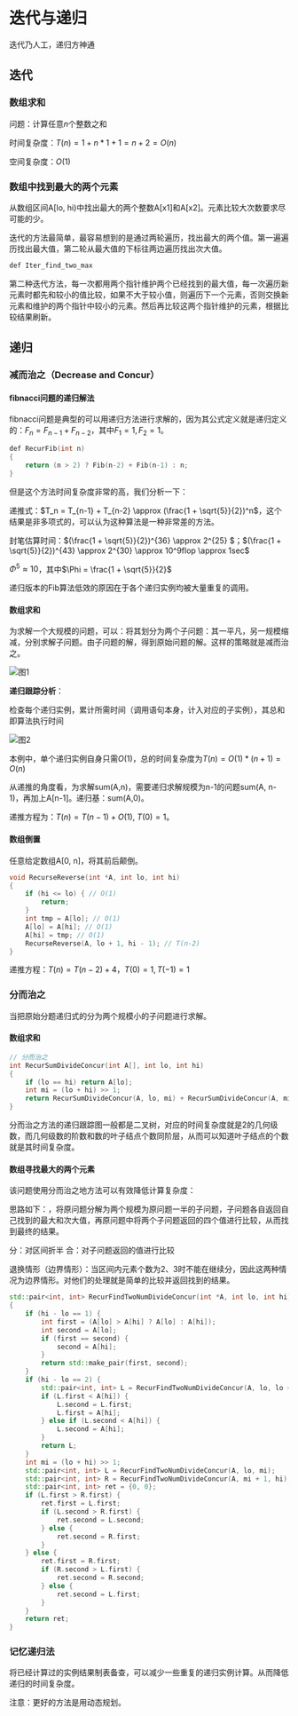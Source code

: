 # 迭代与递归

迭代乃人工，递归方神通

## 迭代

### 数组求和

问题：计算任意$`n`$个整数之和

时间复杂度：$`T(n) = 1 + n*1 + 1 = n + 2 = O(n)`$

空间复杂度：$`O(1)`$

### 数组中找到最大的两个元素

从数组区间A[lo, hi)中找出最大的两个整数A[x1]和A[x2]。元素比较大次数要求尽可能的少。

迭代的方法最简单，最容易想到的是通过两轮遍历，找出最大的两个值。第一遍遍历找出最大值，第二轮从最大值的下标往两边遍历找出次大值。

```cpp
def Iter_find_two_max
```

第二种迭代方法，每一次都用两个指针维护两个已经找到的最大值，每一次遍历新元素时都先和较小的值比较，如果不大于较小值，则遍历下一个元素，否则交换新元素和维护的两个指针中较小的元素。然后再比较这两个指针维护的元素，根据比较结果刷新。

## 递归

### 减而治之（Decrease and Concur）

#### fibnacci问题的递归解法

fibnacci问题是典型的可以用递归方法进行求解的，因为其公式定义就是递归定义的：$`F_n = F_{n-1} + F_{n-2}`$，其中$`F_1 = 1, F_2 = 1`$。

```cpp
def RecurFib(int n)
{
    return (n > 2) ? Fib(n-2) + Fib(n-1) : n;
}
```

但是这个方法时间复杂度非常的高，我们分析一下：

递推式：$`T_n = T_{n-1} + T_{n-2} \approx (\frac{1 + \sqrt{5}}{2})^n`$，这个结果是非多项式的，可以认为这种算法是一种非常差的方法。

封笔估算时间：$`(\frac{1 + \sqrt{5}}{2})^{36} \approx 2^{25} `$；$`(\frac{1 + \sqrt{5}}{2})^{43} \approx 2^{30} \approx 10^9flop \approx 1sec`$

$`\Phi^5 \approx 10`$，其中$`\Phi = \frac{1 + \sqrt{5}}{2}`$

递归版本的Fib算法低效的原因在于各个递归实例均被大量重复的调用。

#### 数组求和

为求解一个大规模的问题，可以：将其划分为两个子问题：其一平凡，另一规模缩减，分别求解子问题。由子问题的解，得到原始问题的解。这样的策略就是减而治之。

![图1](../../../assets/common/iter_and_recurse/Snipaste_2024-06-03_22-12-03.png)

**递归跟踪分析**：

检查每个递归实例，累计所需时间（调用语句本身，计入对应的子实例），其总和即算法执行时间

![图2](../../../assets/common/iter_and_recurse/Snipaste_2024-06-03_22-16-26.png)

本例中，单个递归实例自身只需$`O(1)`$，总的时间复杂度为$`T(n) = O(1) * (n + 1) = O(n)`$

从递推的角度看，为求解sum(A,n)，需要递归求解规模为n-1的问题sum(A, n-1)，再加上A[n-1]。递归基：sum(A,0)。

递推方程为：$`T(n) = T(n-1) + O(1)`$, $`T(0) = 1`$。

#### 数组倒置

任意给定数组A[0, n]，将其前后颠倒。

```cpp
void RecurseReverse(int *A, int lo, int hi)
{
    if (hi <= lo) { // O(1)
        return;
    }
    int tmp = A[lo]; // O(1)
    A[lo] = A[hi]; // O(1)
    A[hi] = tmp; // O(1)
    RecurseReverse(A, lo + 1, hi - 1); // T(n-2)
}
```

递推方程：$T(n) = T(n-2) + 4$，$T(0) = 1, T(-1) = 1$

### 分而治之

当把原始分题递归式的分为两个规模小的子问题进行求解。

#### 数组求和

```cpp
// 分而治之
int RecurSumDivideConcur(int A[], int lo, int hi)
{
    if (lo == hi) return A[lo];
    int mi = (lo + hi) >> 1;
    return RecurSumDivideConcur(A, lo, mi) + RecurSumDivideConcur(A, mi + 1, hi);
}
```

分而治之方法的递归跟踪图一般都是二叉树，对应的时间复杂度就是2的几何级数，而几何级数的阶数和数的叶子结点个数同阶层，从而可以知道叶子结点的个数就是其时间复杂度。

#### 数组寻找最大的两个元素

该问题使用分而治之地方法可以有效降低计算复杂度：

思路如下：，将原问题分解为两个规模为原问题一半的子问题，子问题各自返回自己找到的最大和次大值，再原问题中将两个子问题返回的四个值进行比较，从而找到最终的结果。

分：对区间折半
合：对子问题返回的值进行比较

退换情形（边界情形）：当区间内元素个数为2、3时不能在继续分，因此这两种情况为边界情形。对他们的处理就是简单的比较并返回找到的结果。
```cpp
std::pair<int, int> RecurFindTwoNumDivideConcur(int *A, int lo, int hi)
{
    if (hi - lo == 1) {
        int first = (A[lo] > A[hi] ? A[lo] : A[hi]);
        int second = A[lo];
        if (first == second) {
            second = A[hi];
        }
        return std::make_pair(first, second);
    }
    if (hi - lo == 2) {
        std::pair<int, int> L = RecurFindTwoNumDivideConcur(A, lo, lo + 1);
        if (L.first < A[hi]) {
            L.second = L.first;
            L.first = A[hi];
        } else if (L.second < A[hi]) {
            L.second = A[hi];
        }
        return L;
    }
    int mi = (lo + hi) >> 1;
    std::pair<int, int> L = RecurFindTwoNumDivideConcur(A, lo, mi);
    std::pair<int, int> R = RecurFindTwoNumDivideConcur(A, mi + 1, hi);
    std::pair<int, int> ret = {0, 0};
    if (L.first > R.first) {
        ret.first = L.first;
        if (L.second > R.first) {
            ret.second = L.second;
        } else {
            ret.second = R.first;
        }
    } else {
        ret.first = R.first;
        if (R.second > L.first) {
            ret.second = R.second;
        } else {
            ret.second = L.first;
        }
    }
    return ret;
}
```

### 记忆递归法

将已经计算过的实例结果制表备查，可以减少一些重复的递归实例计算。从而降低递归的时间复杂度。

注意：更好的方法是用动态规划。